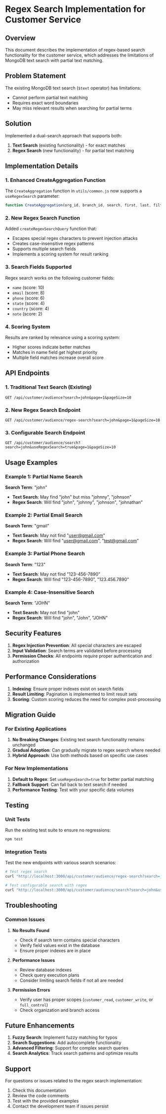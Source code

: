 # Regex Search Implementation for Customer Service

## Overview

This document describes the implementation of regex-based search functionality for the customer service, which addresses the limitations of MongoDB text search with partial text matching.

## Problem Statement

The existing MongoDB text search (`$text` operator) has limitations:
- Cannot perform partial text matching
- Requires exact word boundaries
- May miss relevant results when searching for partial terms

## Solution

Implemented a dual-search approach that supports both:
1. **Text Search** (existing functionality) - for exact matches
2. **Regex Search** (new functionality) - for partial text matching

## Implementation Details

### 1. Enhanced CreateAggregation Function

The `CreateAggregation` function in `utils/common.js` now supports a `useRegexSearch` parameter:

```javascript
function CreateAggregation(org_id, branch_id, search, first, last, filter, after, before, deleteflag = true, useRegexSearch = false)
```

### 2. New Regex Search Function

Added `createRegexSearchQuery` function that:
- Escapes special regex characters to prevent injection attacks
- Creates case-insensitive regex patterns
- Supports multiple search fields
- Implements a scoring system for result ranking

### 3. Search Fields Supported

Regex search works on the following customer fields:
- `name` (score: 10)
- `email` (score: 8)
- `phone` (score: 6)
- `state` (score: 4)
- `country` (score: 4)
- `note` (score: 2)

### 4. Scoring System

Results are ranked by relevance using a scoring system:
- Higher scores indicate better matches
- Matches in name field get highest priority
- Multiple field matches increase overall score

## API Endpoints

### 1. Traditional Text Search (Existing)
```
GET /api/customer/audience?search=john&page=1&pageSize=10
```

### 2. New Regex Search Endpoint
```
GET /api/customer/audience/regex-search?search=john&page=1&pageSize=10
```

### 3. Configurable Search Endpoint
```
GET /api/customer/audience/search?search=john&useRegexSearch=true&page=1&pageSize=10
```

## Usage Examples

### Example 1: Partial Name Search
**Search Term**: "john"
- **Text Search**: May find "john" but miss "johnny", "johnson"
- **Regex Search**: Will find "john", "johnny", "johnson", "johnathan"

### Example 2: Partial Email Search
**Search Term**: "gmail"
- **Text Search**: May not find "user@gmail.com"
- **Regex Search**: Will find "user@gmail.com", "test@gmail.com"

### Example 3: Partial Phone Search
**Search Term**: "123"
- **Text Search**: May not find "123-456-7890"
- **Regex Search**: Will find "123-456-7890", "123.456.7890"

### Example 4: Case-Insensitive Search
**Search Term**: "JOHN"
- **Text Search**: May not find "john"
- **Regex Search**: Will find "john", "John", "JOHN"

## Security Features

1. **Regex Injection Prevention**: All special characters are escaped
2. **Input Validation**: Search terms are validated before processing
3. **Permission Checks**: All endpoints require proper authentication and authorization

## Performance Considerations

1. **Indexing**: Ensure proper indexes exist on search fields
2. **Result Limiting**: Pagination is implemented to limit result sets
3. **Scoring**: Custom scoring reduces the need for complex post-processing

## Migration Guide

### For Existing Applications

1. **No Breaking Changes**: Existing text search functionality remains unchanged
2. **Gradual Adoption**: Can gradually migrate to regex search where needed
3. **Hybrid Approach**: Use both methods based on specific use cases

### For New Implementations

1. **Default to Regex**: Set `useRegexSearch=true` for better partial matching
2. **Fallback Support**: Can fall back to text search if needed
3. **Performance Testing**: Test with your specific data volumes

## Testing

### Unit Tests
Run the existing test suite to ensure no regressions:
```bash
npm test
```

### Integration Tests
Test the new endpoints with various search scenarios:
```bash
# Test regex search
curl "http://localhost:3000/api/customer/audience/regex-search?search=john&page=1&pageSize=10"

# Test configurable search with regex
curl "http://localhost:3000/api/customer/audience/search?search=john&useRegexSearch=true&page=1&pageSize=10"
```

## Troubleshooting

### Common Issues

1. **No Results Found**
   - Check if search term contains special characters
   - Verify field values exist in the database
   - Ensure proper indexes are in place

2. **Performance Issues**
   - Review database indexes
   - Check query execution plans
   - Consider limiting search fields if not all are needed

3. **Permission Errors**
   - Verify user has proper scopes (`customer_read`, `customer_write`, or `full_control`)
   - Check organization and branch access

## Future Enhancements

1. **Fuzzy Search**: Implement fuzzy matching for typos
2. **Search Suggestions**: Add autocomplete functionality
3. **Advanced Filtering**: Support for complex search queries
4. **Search Analytics**: Track search patterns and optimize results

## Support

For questions or issues related to the regex search implementation:
1. Check this documentation
2. Review the code comments
3. Test with the provided examples
4. Contact the development team if issues persist

